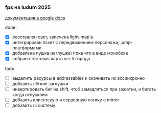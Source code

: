 ### fps на ludum 2025

[документация в google docs](https://docs.google.com/document/d/15Sv1CS_fCgRS-jRP4iHbg1U_0yQoLsetrfhkmOljYZM/edit?usp=sharing)

done:
- [x] расставлен свет, запечена light-map'а
- [x] интегрирован пакет с передвижением персонажа, jump-платформами
- [x] добавлена пушка-заглушка) пока что в виде монобеха
- [x] собрана тестовая карта sci-fi города

todo:
- [ ] выделить ресурсы в addressables и скачивать их ассинхронно
- [ ] добавить лёгкие заглушки
- [ ] инвертировать бег на shift, чтоб замедляться при зажатии, и бегать когда отпускаем
- [ ] добавить клиентскую и серверную логику с mirror
- [ ] добавить ui систему
